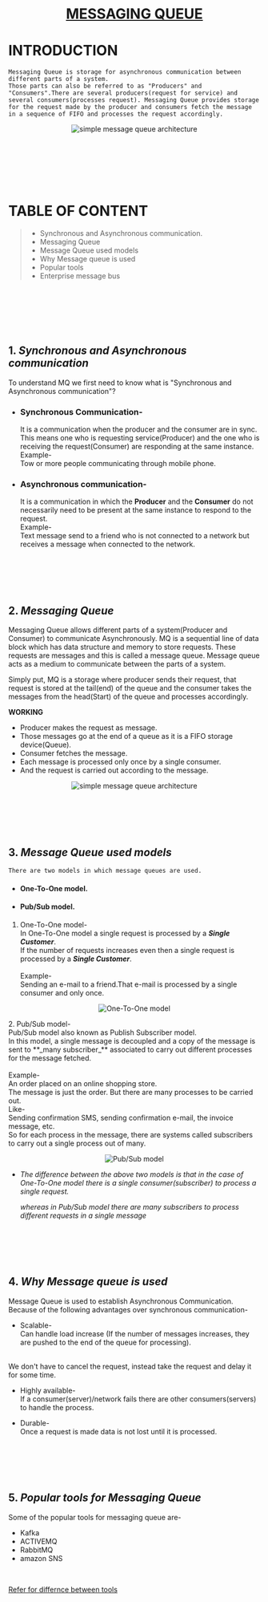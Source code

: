 # <p align="center">                       <u>**MESSAGING QUEUE**</u>
</p>

# INTRODUCTION


    Messaging Queue is storage for asynchronous communication between different parts of a system.
    Those parts can also be referred to as "Producers" and "Consumers".There are several producers(request for service) and several consumers(processes request). Messaging Queue provides storage for the request made by the producer and consumers fetch the message in a sequence of FIFO and processes the request accordingly.


<p align="center">
  <img src="./images/MQ architecture.png" alt ="simple message queue architecture">

</p>

<br><br><br><br><br>

# TABLE OF CONTENT


  >-    Synchronous and Asynchronous communication.
  >-    Messaging Queue
  >-    Message Queue used models
  >-    Why Message queue is used
  >-    Popular tools
  >-    Enterprise message bus




<br><br><br><br><br>




## 1. *Synchronous and Asynchronous communication*


   To understand MQ we first need to know what is "Synchronous and Asynchronous communication"?
  - ###  Synchronous Communication-
      It is a communication when the producer and the consumer are in sync.<br>
      This means one who is requesting service(Producer) and the one who is receiving the request(Consumer) are responding at the same instance.<br>
      Example-<br>
      Tow or more people communicating through mobile phone.
  - ### Asynchronous communication-
      It is a communication in which the **Producer** and the **Consumer** do not necessarily need to be present at the same instance to respond to the request.<br>
      Example-<br>
      Text message send to a friend who is not connected to a network but receives a message when connected to the network.


<br><br><br><br>

## 2. *Messaging Queue*


  Messaging Queue allows different parts of a system(Producer and Consumer) to communicate Asynchronously.
  MQ is a sequential line of data block which has data structure and memory to store requests. These requests are messages and this is called a message queue. Message queue acts as a medium to communicate between the parts of a system.

  Simply put, MQ is a storage where producer sends their request, that request is stored at the tail(end) of the queue and the consumer takes the messages from the head(Start) of the queue and processes accordingly.
  

  **WORKING**
- Producer makes the request as message.
- Those messages go at the end of a queue as it is a FIFO storage device(Queue).
- Consumer fetches the message. 
- Each message is processed only once by a single consumer.
- And the request is carried out according to the message.

<p align="center">
  <img src="./images/Message queue defination.png" alt ="simple message queue architecture">

</p>


<br><br><br><br>

## 3. *Message Queue used models*
    There are two models in which message queues are used.
  - #### **One-To-One model.** 
  - #### **Pub/Sub model.**<br>
  1. One-To-One model-<br>
    In One-To-One model a single request is processed by a **_Single Customer_**.<br>
    If the number of requests increases even then a single request is processed by a **_Single Customer_**.<br>
    <br>
    Example-<br>
    Sending an e-mail to a friend.That e-mail is processed by a single consumer and only once.
  <p align="center">
    <img src="./images/onetoone.jpg" alt ="One-To-One model">

  </p>
  2. Pub/Sub model-<br>
    Pub/Sub model also known as Publish Subscriber model.<br>
    In this model, a single message is decoupled and a copy of the message is sent to **_many subscriber_** associated to carry out different processes for the message fetched.<br>
    <br>Example-<br>
    An order placed on an online shopping store.<br>
    The message is just the order. But there are many processes to be carried out.<br>
    Like-<br>
    Sending confirmation SMS, sending confirmation e-mail, the invoice message, etc.
    <br>
    So for each process in the message, there are systems called subscribers to carry out a single process out of many.


  <p align="center">
    <img src="./images/pubsub.png" alt ="Pub/Sub model">

  </p>

-  *The difference between the above two models is that in the case of One-To-One model there is a single consumer(subscriber) to process a single request.*


    *whereas in Pub/Sub model there are many subscribers to process different requests in a single message*


<br><br><br><br>


## 4. *Why Message queue is used*


Message Queue is used to establish Asynchronous Communication.
<br>
Because of the following advantages over synchronous communication-
<br>
  - Scalable-<br>
  Can handle load increase (If the number of messages increases, they are pushed to the end of the queue for processing).
  <br>
  We don't have to cancel the request, instead take the request and delay it for some time.

  - Highly available-<br>
  If a consumer(server)/network fails there are other consumers(servers) to handle the process.
  
  - Durable- <br>
  Once a request is made data is not lost until it is processed. 


<br><br><br><br>


## 5. *Popular tools for Messaging Queue*

Some of the popular tools for messaging queue are-
- Kafka
- ACTIVEMQ
- RabbitMQ
- amazon SNS
<br>

[Refer for differnce between tools](https://medium.com/double-pointer/kafka-vs-activemq-vs-rabbitmq-vs-amazon-sns-vs-amazon-sqs-vs-google-pub-sub-4b57976438db)

